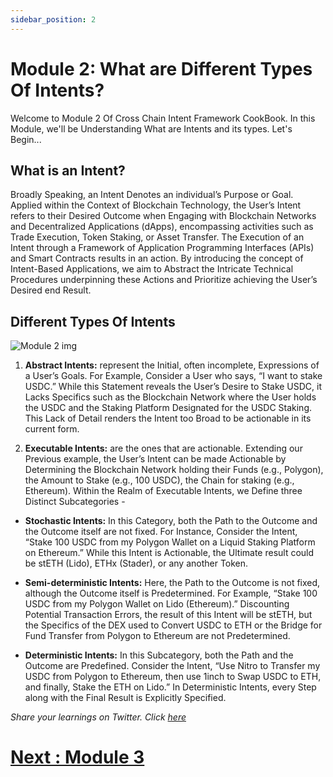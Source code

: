 ```yaml
---
sidebar_position: 2
---
```


# Module 2: What are Different Types Of Intents?

Welcome to Module 2 Of Cross Chain Intent Framework CookBook. In this Module, we'll be Understanding What are Intents and its types. Let's Begin...

## What is an Intent?

Broadly Speaking, an Intent Denotes an individual’s Purpose or Goal. Applied within the Context of Blockchain Technology, the User’s Intent refers to their Desired Outcome when Engaging with Blockchain Networks and Decentralized Applications (dApps), encompassing activities such as Trade Execution, Token Staking, or Asset Transfer. The Execution of an Intent through a Framework of Application Programming Interfaces (APIs) and Smart Contracts results in an action. By introducing the concept of Intent-Based Applications, we aim to Abstract the Intricate Technical Procedures underpinning these Actions and Prioritize achieving the User’s Desired end Result.

## Different Types Of Intents

![Module 2 img](https://github.com/ShivankK26/Router-Academy-Courses/assets/115289871/6c73e736-dd23-42d2-a35e-be2038f3378a)


1. **Abstract Intents:** represent the Initial, often incomplete, Expressions of a User’s Goals. For Example, Consider a User who says, “I want to stake USDC.” While this Statement reveals the User’s Desire to Stake USDC, it Lacks Specifics such as the Blockchain Network where the User holds the USDC and the Staking Platform Designated for the USDC Staking. This Lack of Detail renders the Intent too Broad to be actionable in its current form.

2. **Executable Intents:** are the ones that are actionable. Extending our Previous example, the User’s Intent can be made Actionable by Determining the Blockchain Network holding their Funds (e.g., Polygon), the Amount to Stake (e.g., 100 USDC), the Chain for staking (e.g., Ethereum). Within the Realm of Executable Intents, we Define three Distinct Subcategories -

- **Stochastic Intents:** In this Category, both the Path to the Outcome and the Outcome itself are not fixed. For Instance, Consider the Intent, “Stake 100 USDC from my Polygon Wallet on a Liquid Staking Platform on Ethereum.” While this Intent is Actionable, the Ultimate result could be stETH (Lido), ETHx (Stader), or any another Token.

- **Semi-deterministic Intents:** Here, the Path to the Outcome is not fixed, although the Outcome itself is Predetermined. For Example, “Stake 100 USDC from my Polygon Wallet on Lido (Ethereum).” Discounting Potential Transaction Errors, the result of this Intent will be stETH, but the Specifics of the DEX used to Convert USDC to ETH or the Bridge for Fund Transfer from Polygon to Ethereum are not Predetermined.

- **Deterministic Intents:** In this Subcategory, both the Path and the Outcome are Predefined. Consider the Intent, “Use Nitro to Transfer my USDC from Polygon to Ethereum, then use 1inch to Swap USDC to ETH, and finally, Stake the ETH on Lido.” In Deterministic Intents, every Step along with the Final Result is Explicitly Specified.

_Share your learnings on Twitter. Click [here](https://ctt.ac/23pQ5)_

# [Next : Module 3 ](3.md)